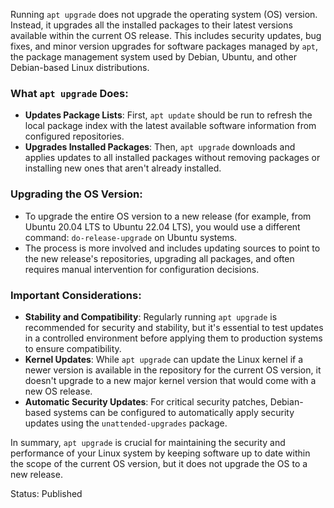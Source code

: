 Running `apt upgrade` does not upgrade the operating system (OS) version. Instead, it upgrades all the installed packages to their latest versions available within the current OS release. This includes security updates, bug fixes, and minor version upgrades for software packages managed by `apt`, the package management system used by Debian, Ubuntu, and other Debian-based Linux distributions.

### What `apt upgrade` Does:

- **Updates Package Lists**: First, `apt update` should be run to refresh the local package index with the latest available software information from configured repositories.
- **Upgrades Installed Packages**: Then, `apt upgrade` downloads and applies updates to all installed packages without removing packages or installing new ones that aren't already installed.

### Upgrading the OS Version:

- To upgrade the entire OS version to a new release (for example, from Ubuntu 20.04 LTS to Ubuntu 22.04 LTS), you would use a different command: `do-release-upgrade` on Ubuntu systems.
- The process is more involved and includes updating sources to point to the new release's repositories, upgrading all packages, and often requires manual intervention for configuration decisions.

### Important Considerations:

- **Stability and Compatibility**: Regularly running `apt upgrade` is recommended for security and stability, but it's essential to test updates in a controlled environment before applying them to production systems to ensure compatibility.
- **Kernel Updates**: While `apt upgrade` can update the Linux kernel if a newer version is available in the repository for the current OS version, it doesn't upgrade to a new major kernel version that would come with a new OS release.
- **Automatic Security Updates**: For critical security patches, Debian-based systems can be configured to automatically apply security updates using the `unattended-upgrades` package.

In summary, `apt upgrade` is crucial for maintaining the security and performance of your Linux system by keeping software up to date within the scope of the current OS version, but it does not upgrade the OS to a new release.

Status: Published